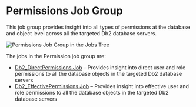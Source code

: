 # Permissions Job Group

This job group provides insight into all types of permissions at the database and object level
across all the targeted Db2 database servers.

![Permissions Job Group in the Jobs Tree](/img/product_docs/accessanalyzer/11.6/accessanalyzer/solutions/databases/db2/permissions/permissionsjobstree.webp)

The jobs in the Permission job group are:

- [Db2_DirectPermissions Job](/docs/accessanalyzer/11.6/solutions/databases/db2/permissions/db2_directpermissions.md)
  – Provides insight into direct user and role permissions to all the database objects in the
  targeted Db2 database servers
- [Db2_EffectivePermissions Job](/docs/accessanalyzer/11.6/solutions/databases/db2/permissions/db2_effectivepermissions.md)
  – Provides insight into effective user and role permissions to all the database objects in the
  targeted Db2 database servers
